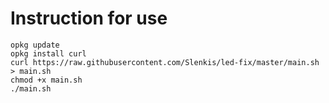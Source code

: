 # Instruction for use
```
opkg update
opkg install curl
curl https://raw.githubusercontent.com/Slenkis/led-fix/master/main.sh > main.sh
chmod +x main.sh
./main.sh
```
